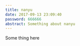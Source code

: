 ```yaml
---
title: nanyu
date: 2017-09-13 23:09:40
password: 666666
abstract: Something about nanyu
---
```


Some thing here
